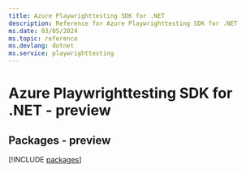 ```yaml
---
title: Azure Playwrighttesting SDK for .NET
description: Reference for Azure Playwrighttesting SDK for .NET
ms.date: 03/05/2024
ms.topic: reference
ms.devlang: dotnet
ms.service: playwrighttesting
---
```

# Azure Playwrighttesting SDK for .NET - preview
## Packages - preview
[!INCLUDE [packages](playwrighttesting-index.md)]